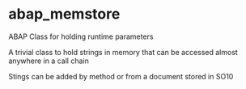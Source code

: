 # abap_memstore
ABAP Class for holding runtime parameters

A trivial class to hold strings in memory that can be accessed almost anywhere in a call chain

Stings can be added by method or from a document stored in SO10
